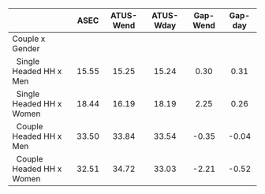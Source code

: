 
|                      |         ASEC |    ATUS-Wend |    ATUS-Wday |     Gap-Wend |      Gap-day |
| -------------------- | :----------: | :----------: | :----------: | :----------: | :----------: |
| Couple x Gender      |              |              |              |              |              |
| &nbsp;&nbsp;Single Headed HH x Men |        15.55 |        15.25 |        15.24 |         0.30 |         0.31 |
| &nbsp;&nbsp;Single Headed HH x Women |        18.44 |        16.19 |        18.19 |         2.25 |         0.26 |
| &nbsp;&nbsp;Couple Headed HH x Men |        33.50 |        33.84 |        33.54 |        -0.35 |        -0.04 |
| &nbsp;&nbsp;Couple Headed HH x Women |        32.51 |        34.72 |        33.03 |        -2.21 |        -0.52 |


